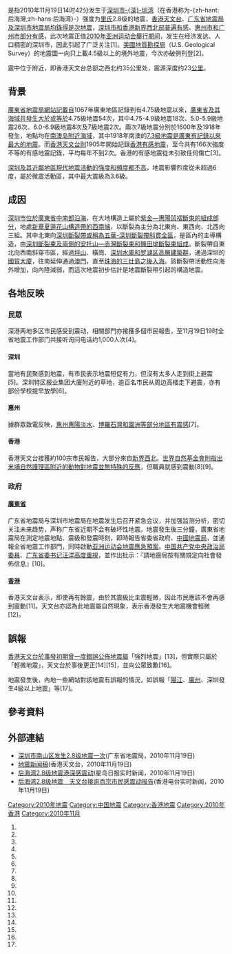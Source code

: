 是指2010年11月19日14时42分发生于[深圳市](../Page/深圳市.md "wikilink")[-{深}-圳湾](../Page/后海灣.md "wikilink")（在香港称为-{zh-hant:后海灣;zh-hans:后海湾}-）强度为[里氏](https://zh.wikipedia.org/wiki/里氏地震规模 "wikilink")2.8级的地震，[香港天文台](../Page/香港天文台.md "wikilink")、[广东省地震局及](../Page/广东省地震局.md "wikilink")[深圳市地震局均錄得是次地震](https://zh.wikipedia.org/wiki/深圳市地震局 "wikilink")，[深圳市和](../Page/深圳市.md "wikilink")[香港](../Page/香港.md "wikilink")[新界西北部普遍有感](../Page/新界.md "wikilink")、[惠州市和](../Page/惠州市.md "wikilink")[广州市部分有感](../Page/广州市.md "wikilink")，此次地震正值[2010年亚洲运动会舉行期间](https://zh.wikipedia.org/wiki/2010年亚洲运动会 "wikilink")，发生在经济发达、人口稠密的深圳市，因此引起了广泛关注\[1\]。[美國地質勘探局](https://zh.wikipedia.org/wiki/美國地質勘探局 "wikilink")（U.S.
Geological Survey）的地震圖一向只上載4.5級以上的境外地震，今次亦破例刊登\[2\]。

震中位于附近，即香港天文台总部之西北约35公里处，震源深度约23[公里](../Page/公里.md "wikilink")。

## 背景

[廣東省地震局網站記載自](https://zh.wikipedia.org/wiki/廣東省地震局 "wikilink")1067年廣東地區記錄到有4.75級地震以來，[廣東省及其海域共發生大於或等於](https://zh.wikipedia.org/wiki/廣東省 "wikilink")4.75級地震54次，其中4.75-4.9級地震18次、5.0-5.9級地震26次、6.0-6.9級地震8次及7級地震2次。兩次7級地震分別於1600年及1918年發生，地點均在[南澳岛附近海域](https://zh.wikipedia.org/wiki/南澳岛 "wikilink")，其中1918年南澳的[7.3級地震是廣東有記錄以來最大的地震](../Page/1918年南澳大地震.md "wikilink")。而[香港天文台則](../Page/香港天文台.md "wikilink")1905年開始記錄[香港有感地震](../Page/香港.md "wikilink")，至今共有166次強度不等的有感地震記錄，平均每年不到2次。香港的有感地震從未引致任何傷亡\[3\]。

[深圳及其近鄰地區現代地震活動的強度和頻度都不高](https://zh.wikipedia.org/wiki/深圳 "wikilink")，地震影響烈度從未超過6度，屬於微震活動區，其中最大震級為3.6級。

## 成因

[深圳市位於](../Page/深圳市.md "wikilink")[廣東省中南部沿海](https://zh.wikipedia.org/wiki/廣東省 "wikilink")，在大地構造上屬於[紫金—惠陽凹褶斷束的組成部分](https://zh.wikipedia.org/wiki/紫金—惠陽凹褶斷束 "wikilink")，地處[新華夏蓮花山構造帶的西南端](https://zh.wikipedia.org/wiki/新華夏蓮花山構造帶 "wikilink")，以斷裂為主分為北東向、東西向、北西向三組。其中北東向[深圳斷裂帶或稱為](https://zh.wikipedia.org/wiki/深圳斷裂帶 "wikilink")[五華-深圳斷裂帶斜貫全區](https://zh.wikipedia.org/wiki/五華-深圳斷裂帶 "wikilink")，是區內的主導構造，由[深圳斷裂束及兩側的](https://zh.wikipedia.org/wiki/深圳斷裂束 "wikilink")[安托山—赤灣斷裂束和](https://zh.wikipedia.org/wiki/安托山—赤灣斷裂束 "wikilink")[鹽田坳斷裂束組成](https://zh.wikipedia.org/wiki/鹽田坳斷裂束 "wikilink")。斷裂帶自東北向西南斜穿市區，經過[坪山](https://zh.wikipedia.org/wiki/坪山街道 "wikilink")、橫崗、[深圳水庫和](../Page/深圳水庫.md "wikilink")[罗湖区高層建築群](https://zh.wikipedia.org/wiki/罗湖区 "wikilink")，通過深圳的[國貿大廈](https://zh.wikipedia.org/wiki/國貿大廈 "wikilink")，往南延伸通過[澳門](../Page/澳門.md "wikilink")，直至[珠海的](https://zh.wikipedia.org/wiki/珠海 "wikilink")[三灶島之後入海](https://zh.wikipedia.org/wiki/三灶島 "wikilink")。該斷裂帶活動性向海外增加，向內陸減弱，而這次地震初步估計是地震斷裂帶引起的構造地震。

## 各地反映

### 民眾

深港两地多区市民感受到震动，相關部門亦接獲多個市民報告，至11月19日19时全省地震工作部门共接听询问电话约1,000人次\[4\]。

#### 深圳

當地有民聚感到地震，有市民表示地震短促有力，但沒有太多人走到街上避震\[5\]。深圳特区报业集团大廈附近的草地，逾百名市民从周边高楼走下避震，亦有部份學校提早放學\[6\]。

#### 惠州

據群眾致電反映，[惠州](https://zh.wikipedia.org/wiki/惠州 "wikilink")[惠陽](https://zh.wikipedia.org/wiki/惠陽 "wikilink")[淡水](../Page/淡水.md "wikilink")、[博羅](https://zh.wikipedia.org/wiki/博羅 "wikilink")[石灣和園洲等部分地區有震感](https://zh.wikipedia.org/wiki/石湾镇_\(博罗县\) "wikilink")\[7\]。

#### 香港

香港天文台接獲約100宗市民報告，大部分來自[新界西北](../Page/新界.md "wikilink")。[世界自然基金會則指出](https://zh.wikipedia.org/wiki/世界自然基金會 "wikilink")[米埔自然護理區附近的動物對地震並無特殊的反應](https://zh.wikipedia.org/wiki/米埔自然護理區 "wikilink")，但職員就感到震動\[8\]\[9\]。

### 政府

#### [廣東省](https://zh.wikipedia.org/wiki/廣東省 "wikilink")

广东省地震局与深圳市地震局在地震发生后召开紧急会议，并加强监测分析，密切关注未来趋势，声称广东省近期不会有破坏性地震。地震發生後三分鐘，廣東省地震局在測定地震地點、震級和發震時刻，即時報告省委省政府、[中國地震局](https://zh.wikipedia.org/wiki/中國地震局 "wikilink")，並通報全省地震工作部門，同時啟動[亚洲运动会地震應急預案](https://zh.wikipedia.org/wiki/亚洲运动会 "wikilink")。[中国共产党中央政治局委員](../Page/中国共产党中央政治局.md "wikilink")、[广东](https://zh.wikipedia.org/wiki/广东 "wikilink")[省委书记](../Page/省委书记.md "wikilink")[汪洋高度重視](https://zh.wikipedia.org/wiki/汪洋 "wikilink")，並作出批示：『請地震局按有關規定向社會發佈信息』\[10\]。

#### [香港](../Page/香港.md "wikilink")

香港天文台表示，即使再有餘震，由於其震級比主震輕微，因此市民應該不會再感到震動\[11\]。天文台亦認為此地震屬自然現象，表示香港發生大地震機會輕微\[12\]。

## 誤報

[香港天文台於事發初期曾一度錯誤公佈地震屬](../Page/香港天文台.md "wikilink")「強烈地震」\[13\]，但實際只屬於「輕微地震」，天文台於事後更正\[14\]\[15\]，並向公眾致歉\[16\]。

地震發生後，內地一些網站對該地震有誤報的情況，如誤報「[陽江](https://zh.wikipedia.org/wiki/陽江 "wikilink")、[廣州](https://zh.wikipedia.org/wiki/廣州 "wikilink")、深圳發生4級以上地震」等\[17\]。

## 參考資料

## 外部連結

  - [深圳市南山区发生2.8级地震一次](http://www.gdsin.net/dizhenxinwen/xinwenxx.asp?id=3380)(广东省地震局，2010年11月19日)
  - [地震新闻稿](https://web.archive.org/web/20101122022510/http://www.hko.gov.hk/gts/equake/eqpress_c/eqpress_c.20101119.1559.htm)(香港天文台，2010年11月19日)
  - [后海湾2.8级地震港深感震动](https://web.archive.org/web/20101122205648/http://hk.news.yahoo.com/article/101119/3/lca0.html)(星岛日报实时新闻，2010年11月19日)
  - [后海湾2.8级地震　天文台接逾百宗市民感震动报告](http://rthk.hk/rthk/news/expressnews/20101119/news_20101119_55_713915.htm)(香港电台实时新闻，2010年11月19日)

[Category:2010年地震](https://zh.wikipedia.org/wiki/Category:2010年地震 "wikilink")
[Category:中国地震](https://zh.wikipedia.org/wiki/Category:中国地震 "wikilink")
[Category:香港地震](https://zh.wikipedia.org/wiki/Category:香港地震 "wikilink")
[Category:2010年香港](https://zh.wikipedia.org/wiki/Category:2010年香港 "wikilink")
[Category:2010年11月](https://zh.wikipedia.org/wiki/Category:2010年11月 "wikilink")

1.

2.

3.

4.
5.

6.
7.

8.
9.

10.
11.

12.

13.

14.
15.

16.

17.